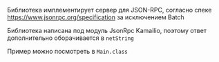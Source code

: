 Библиотека имплементирует сервер для JSON-RPC, согласно спеке 
https://www.jsonrpc.org/specification за исключением Batch

Библиотека написана под модуль JsonRpc Kamailio, поэтому ответ дополнительно
оборачивается в `netString`

Пример можно посмотреть в `Main.class`
